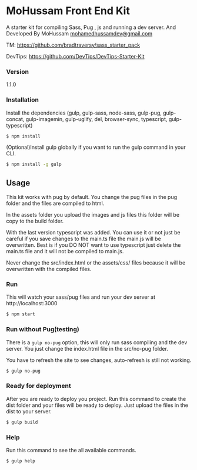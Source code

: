 # MoHussam Front End Kit

A starter kit for compiling Sass, Pug , js and running a dev server.
And Developed By MoHussam mohamedhussamdev@gmail.com



TM: https://github.com/bradtraversy/sass_starter_pack


DevTips: https://github.com/DevTips/DevTips-Starter-Kit

### Version

1.1.0


### Installation

Install the dependencies (gulp, gulp-sass, node-sass, gulp-pug, gulp-concat, gulp-imagemin, gulp-uglify, del, browser-sync, typescript, gulp-typescript)

```sh
$ npm install
```

(Optional)Install gulp globally if you want to run the gulp command in your CLI.

```sh
$ npm install -g gulp
```

## Usage

This kit works with pug by default. You change the pug files in the pug folder and the files are compiled to html.

In the assets folder you upload the images and js files this folder will be copy to the build folder.

With the last version typescript was added. You can use it or not just be careful if you save changes to the main.ts file the main.js will be overwritten. Best is if you DO NOT want to use typescript just delete the
main.ts file and it will not be compiled to main.js.

Never change the src/index.html or the assets/css/ files because it will be overwritten with the compiled files.

### Run

This will watch your sass/pug files and run your dev server at http://localhost:3000

```sh
$ npm start
```

### Run without Pug(testing)

There is a `gulp no-pug` option, this will only run sass compiling and the dev server. You just change the index.html file in the src/no-pug folder.

You have to refresh the site to see changes, auto-refresh is still not working.

```sh
$ gulp no-pug
```

### Ready for deployment

After you are ready to deploy you project. Run this command to create the dist folder and your files will be ready to deploy. Just upload the files in the dist to your server.

```sh
$ gulp build
```
### Help

Run this command to see the all available commands.

```sh
$ gulp help
```
